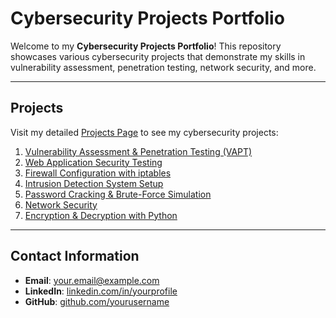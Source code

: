 # Cybersecurity Projects Portfolio

Welcome to my **Cybersecurity Projects Portfolio**! This repository showcases various cybersecurity projects that demonstrate my skills in vulnerability assessment, penetration testing, network security, and more.

---

## Projects

Visit my detailed [Projects Page](https://kaycxsn1.github.io/KayCxSn1/docs/projects.html) to see my cybersecurity projects:

1. [Vulnerability Assessment & Penetration Testing (VAPT)](https://yourusername.github.io/KayCxSn1/docs/VAssesmentPTesting.html)
2. [Web Application Security Testing](https://yourusername.github.io/cybersecurity-portfolio/web-security.html)
3. [Firewall Configuration with iptables](https://yourusername.github.io/cybersecurity-portfolio/firewall.html)
4. [Intrusion Detection System Setup](https://kaycxsn.github.io/KayCxSn1/docs/IDS.html)
5. [Password Cracking & Brute-Force Simulation](https://yourusername.github.io/cybersecurity-portfolio/password-cracking.html)
6. [Network Security](https://kaycxsn1.github.io/KayCxSn1/docs/NetworkSecurity.html)
7. [Encryption & Decryption with Python](https://yourusername.github.io/cybersecurity-portfolio/encryption.html)

---

## Contact Information

- **Email**: [your.email@example.com](mailto:your.email@example.com)
- **LinkedIn**: [linkedin.com/in/yourprofile](https://linkedin.com/in/yourprofile)
- **GitHub**: [github.com/yourusername](https://github.com/yourusername)




